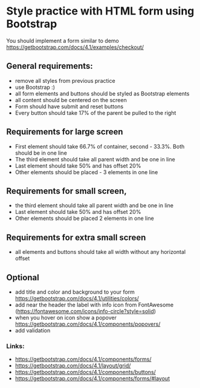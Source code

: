 # Style practice with HTML form using Bootstrap
You should implement a form similar to demo https://getbootstrap.com/docs/4.1/examples/checkout/


## General requirements:
  - remove all styles from previous practice
  - use Bootstrap :)
  - all form elements and buttons should be styled as Bootstrap elements
  - all content should be centered on the screen
  - Form should have submit and reset buttons 
  - Every button should take 17% of the parent be pulled to the right
  
## Requirements for large screen
  - First element should take 66.7% of container, second - 33.3%. Both should be in one line
  - The third element should take all parent width and be one in line
  - Last element should take 50% and has offset 20%
  - Other elements should be placed - 3 elements in one line

## Requirements for small screen, 
  - the third element should take all parent width and be one in line
  - Last element should take 50% and has offset 20%
  - Other elements should be placed 2 elements in one line

## Requirements for extra small screen
  - all elements and buttons should take all width without any horizontal offset

## Optional
  - add title and color and background to your form https://getbootstrap.com/docs/4.1/utilities/colors/
  - add near the header the label with info icon from FontAwesome (https://fontawesome.com/icons/info-circle?style=solid)
  - when you hover on icon show a popover https://getbootstrap.com/docs/4.1/components/popovers/
  - add validation 

### Links:
  - https://getbootstrap.com/docs/4.1/components/forms/
  - https://getbootstrap.com/docs/4.1/layout/grid/
  - https://getbootstrap.com/docs/4.1/components/buttons/
  - https://getbootstrap.com/docs/4.1/components/forms/#layout
